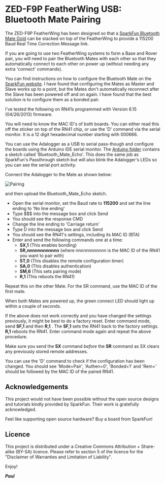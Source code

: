 # ZED-F9P FeatherWing USB: Bluetooth Mate Pairing

The ZED-F9P FeatherWing has been designed so that a [SparkFun Bluetooth Mate Gold](https://www.sparkfun.com/products/12580) can be stacked on top of the FeatherWing
to provide a 115200 Baud Real Time Correction Message link.

If you are going to use two FeatherWing systems to form a Base and Rover pair, you will need to pair the Bluetooth Mates with each other so that they automatically
connect to each other on power up (without needing any extra 'connect' commands).

You can find instructions on how to configure the Bluetooth Mate on the [SparkFun website](https://learn.sparkfun.com/tutorials/using-the-bluesmirf/all). I have found that
configuring the Mates as Master and Slave works up to a point, but the Mates don't automatically reconnect after the Slave has been powered off and on again. I have found
that the best solution is to configure them as a bonded pair.

I've tested the following on RN41s programmed with Version 6.15 (04/26/2013) firmware.

You will need to know the MAC ID's of both boards. You can either read this off the sticker on top of the RN41 chip, or use the 'D' command via the serial monitor.
It is a 12 digit hexadecimal number starting with 000666.

You can use the Adalogger as a USB to serial pass-though and configure the boards using the Arduino IDE serial monitor. The
[Arduino folder](https://github.com/PaulZC/ZED-F9P_FeatherWing_USB/tree/master/Arduino) contains a sketch called 'Bluetooth_Mate_Echo'. This does the same job as
SparkFun's Passthrough sketch but will also blink the Adalogger's LEDs so you can see the serial port activity.

Connect the Adalogger to the Mate as shown below:

![Pairing](https://github.com/PaulZC/ZED-F9P_FeatherWing_USB/blob/master/img/Pairing.JPG)

and then upload the Bluetooth_Mate_Echo sketch.

- Open the serial monitor, set the Baud rate to **115200** and set the line ending to 'No line ending'
- Type $$$ into the message box and click Send
- You should see the response CMD
- Change the line ending to 'Carriage return'
- Type D into the message box and click Send
- You should see the RN41's settings, including its MAC ID (BTA)
- Enter and send the following commands one at a time:
  - **SX,1** (This enables bonding)
  - **SR,nnnnnnnnnnnn** (where nnnnnnnnnnnn is the MAC ID of the RN41 you want to pair with)
  - **ST,0** (This disables the remote configuration timer)
  - **SA,0** (This disables authentication)
  - **SM,6** (This sets pairing mode)
  - **R,1** (This reboots the RN41)

Repeat this on the other Mate. For the SR command, use the MAC ID of the first mate.

When both Mates are powered up, the green connect LED should light up within a couple of seconds.

If the above does not work correctly and you have changed the settings previously, it might be best to do a factory reset. Enter command mode, send **SF,1** and then **R,1** .
The **SF,1** sets the RN41 back to the factory settings. **R,1** reboots the RN41. Enter command mode again and repeat the above procedure.

Make sure you send the **SX** command _before_ the **SR** command as SX clears any previously stored remote addresses.

You can use the 'D' command to check if the configuration has been changed. You should see 'Mode=Pair', 'Authen=0', 'Bonded=1' and 'Rem=' should be followed by the MAC ID of the paired RN41.

## Acknowledgements

This project would not have been possible without the open source designs and tutorials kindly provided by SparkFun. Their work is gratefully acknowledged.

Feel like supporting open source hardware? Buy a board from SparkFun!

## Licence

This project is distributed under a Creative Commons Attribution + Share-alike (BY-SA) licence.
Please refer to section 5 of the licence for the "Disclaimer of Warranties and Limitation of Liability".

Enjoy!

**_Paul_**

